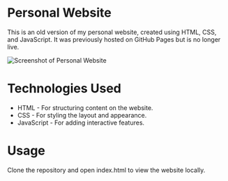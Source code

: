 # Personal Website

This is an old version of my personal website, created using HTML, CSS, and JavaScript. It was previously hosted on GitHub Pages but is no longer live.

![Screenshot of Personal Website](https://github.com/dswho2/website_v1/blob/main/readme_image.png)

# Technologies Used

- HTML - For structuring content on the website.
- CSS - For styling the layout and appearance.
- JavaScript - For adding interactive features.

# Usage

Clone the repository and open index.html to view the website locally.
